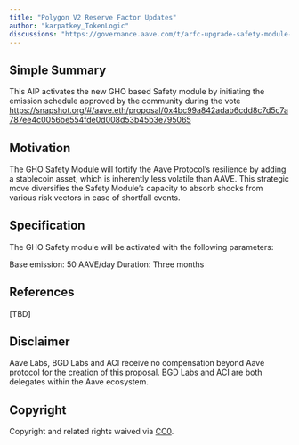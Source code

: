 ```yaml
---
title: "Polygon V2 Reserve Factor Updates"
author: "karpatkey_TokenLogic"
discussions: "https://governance.aave.com/t/arfc-upgrade-safety-module-with-stkgho/15635"
---
```


## Simple Summary

This AIP activates the new GHO based Safety module by initiating the emission schedule approved by the community during the vote 
https://snapshot.org/#/aave.eth/proposal/0x4bc99a842adab6cdd8c7d5c7a787ee4c0056be554fde0d008d53b45b3e795065

## Motivation

The GHO Safety Module will fortify the Aave Protocol’s resilience by adding a stablecoin asset, which is inherently less volatile than AAVE. This strategic move diversifies the Safety Module’s capacity to absorb shocks from various risk vectors in case of shortfall events.

## Specification

The GHO Safety module will be activated with the following parameters:

Base emission: 50 AAVE/day
Duration: Three months

## References

[TBD]

## Disclaimer

Aave Labs, BGD Labs and ACI receive no compensation beyond Aave protocol for the creation of this proposal. BGD Labs and ACI are both delegates within the Aave ecosystem.

## Copyright

Copyright and related rights waived via [CC0](https://creativecommons.org/publicdomain/zero/1.0/).
